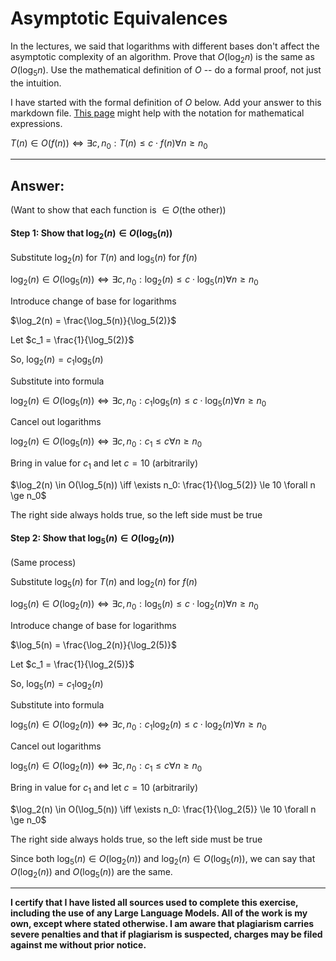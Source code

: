 # Asymptotic Equivalences

In the lectures, we said that logarithms with different bases don't affect the
asymptotic complexity of an algorithm. Prove that $O(\log_{2} n)$ is the same as
$O(\log_{5} n)$. Use the mathematical definition of $O$ -- do a formal proof,
not just the intuition.

I have started with the formal definition of $O$ below. Add your answer to this
markdown file. [This
page](https://docs.github.com/en/get-started/writing-on-github/working-with-advanced-formatting/writing-mathematical-expressions)
might help with the notation for mathematical expressions.

$T(n) \in O(f(n)) \iff \exists c, n_0: T(n) \leq c \cdot f(n) \forall n \geq n_0$

---

## Answer:

(Want to show that each function is $\in O(\text{the other})$)
#### Step 1: Show that $\log_2(n) \in O(\log_5(n))$

Substitute $\log_2(n)$ for $T(n)$ and $\log_5(n)$ for $f(n)$

$\log_2(n) \in O(\log_5(n)) \iff \exists c,n_0: \log_2(n) \le c \cdot \log_5(n) \forall n \ge n_0$

Introduce change of base for logarithms

$\log_2(n) = \frac{\log_5(n)}{\log_5(2)}$

Let $c_1 = \frac{1}{\log_5(2)}$

So, $\log_2(n) = c_1\log_5(n)$

Substitute into formula

$\log_2(n) \in O(\log_5(n)) \iff \exists c,n_0: c_1\log_5(n) \le c \cdot \log_5(n) \forall n \ge n_0$

Cancel out logarithms

$\log_2(n) \in O(\log_5(n)) \iff \exists c,n_0: c_1 \le c \forall n \ge n_0$

Bring in value for $c_1$ and let $c = 10$ (arbitrarily)

$\log_2(n) \in O(\log_5(n)) \iff \exists n_0: \frac{1}{\log_5(2)} \le 10 \forall n \ge n_0$

The right side always holds true, so the left side must be true

#### Step 2: Show that $\log_5(n) \in O(\log_2(n))$

(Same process)

Substitute  $\log_5(n)$ for $T(n)$ and $\log_2(n)$ for $f(n)$

$\log_5(n) \in O(\log_2(n)) \iff \exists c, n_0: \log_5(n) \le c \cdot \log_2(n) \forall n \ge n_0$

Introduce change of base for logarithms

$\log_5(n) = \frac{\log_2(n)}{\log_2(5)}$

Let $c_1 = \frac{1}{\log_2(5)}$

So, $\log_5(n) = c_1\log_2(n)$

Substitute into formula

$\log_5(n) \in O(\log_2(n)) \iff \exists c,n_0: c_1\log_2(n) \le c \cdot \log_2(n) \forall n \ge n_0$

Cancel out logarithms

$\log_5(n) \in O(\log_2(n)) \iff \exists c,n_0: c_1 \le c \forall n \ge n_0$

Bring in value for $c_1$ and let $c = 10$ (arbitrarily)

$\log_2(n) \in O(\log_5(n)) \iff \exists n_0: \frac{1}{\log_2(5)} \le 10 \forall n \ge n_0$

The right side always holds true, so the left side must be true

Since both $\log_5(n) \in O(\log_2(n))$ and $\log_2(n) \in O(\log_5(n))$, we can say that $O(\log_2(n))$ and $O(\log_5(n))$ are the same.

---

**I certify that I have listed all sources used to complete this exercise, including the use
of any Large Language Models. All of the work is my own, except where stated
otherwise. I am aware that plagiarism carries severe penalties and that if plagiarism is
suspected, charges may be filed against me without prior notice.**